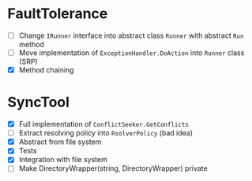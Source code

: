 # FaultTolerance
- [ ] Change `IRunner` interface into abstract class `Runner` with abstract `Run` method
- [ ] Move implementation of `ExceptionHandler.DoAction` into `Runner` class (SRP)
- [x] Method chaining

# SyncTool
- [x] Full implementation of `ConflictSeeker.GetConflicts`
- [ ] Extract resolving policy into `RsolverPolicy` (bad idea)
- [x] Abstract from file system
- [x] Tests
- [x] Integration with file system
- [ ] Make DirectoryWrapper(string, DirectoryWrapper) private
